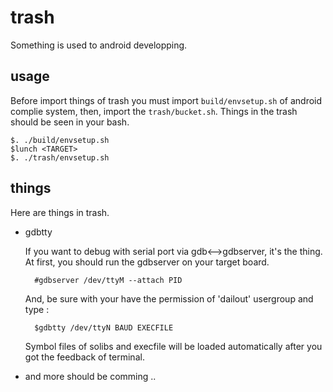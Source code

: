# trash

Something is used to android developping.

## usage

Before import things of trash you must import `build/envsetup.sh` of android complie system,
then, import the `trash/bucket.sh`. Things in the trash should be seen in your bash.

    $. ./build/envsetup.sh
    $lunch <TARGET>
    $. ./trash/envsetup.sh

## things

Here are things in trash.

* gdbtty

    If you want to debug with serial port via gdb<-->gdbserver, it's the thing.
    At first, you should run the gdbserver on your target board.

        #gdbserver /dev/ttyM --attach PID

    And, be sure with your have the permission of 'dailout' usergroup and type :

        $gdbtty /dev/ttyN BAUD EXECFILE

    Symbol files of solibs and execfile will be loaded automatically after you got the feedback of terminal.


* and more should be comming ..
